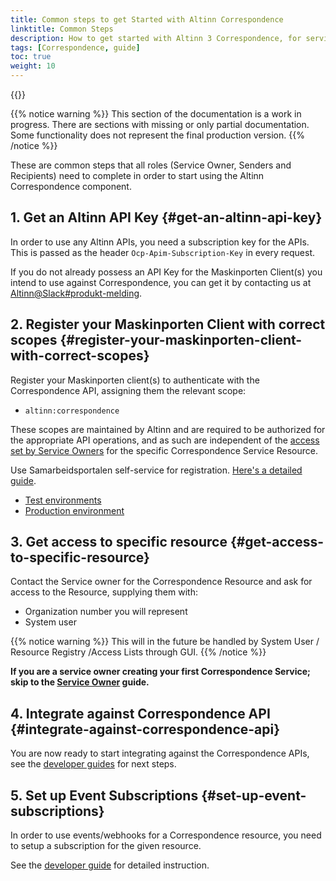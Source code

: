 ```yaml
---
title: Common steps to get Started with Altinn Correspondence
linktitle: Common Steps
description: How to get started with Altinn 3 Correspondence, for service owners, senders and recipients
tags: [Correspondence, guide]
toc: true
weight: 10
---
```


{{<children />}}

{{% notice warning  %}}
This section of the documentation is a work in progress.
There are sections with missing or only partial documentation.
Some functionality does not represent the final production version.
{{% /notice %}}

These are common steps that all roles (Service Owner, Senders and Recipients) need to complete in order to start using the Altinn Correspondence component.

## 1. Get an Altinn API Key {#get-an-altinn-api-key}

In order to use any Altinn APIs, you need a subscription key for the APIs. This is passed as the header `Ocp-Apim-Subscription-Key` in every request.

If you do not already possess an API Key for the Maskinporten Client(s) you intend to use against Correspondence, you can get it by contacting us at [Altinn@Slack#produkt-melding](https://join.slack.com/t/altinn/shared_invite/zt-7c77c9si-ZnMFwGNtab1aFdC6H_vwog).

## 2. Register your Maskinporten Client with correct scopes {#register-your-maskinporten-client-with-correct-scopes}

Register your Maskinporten client(s) to authenticate with the Correspondence API, assigning them the relevant scope:

- `altinn:correspondence` 

These scopes are maintained by Altinn and are required to be authorized for the appropriate API operations, and as such are independent of the [access set by Service Owners](../service-owner#register-a-resource-in-altinn-resource-registry) for the specific Correspondence Service Resource.

Use Samarbeidsportalen self-service for registration. [Here's a detailed guide](https://docs.digdir.no/docs/Maskinporten/maskinporten_sjolvbetjening_web#selvbetjening-som-api-konsument).

- [Test environments](https://sjolvbetjening.test.samarbeid.digdir.no/)
- [Production environment](https://sjolvbetjening.samarbeid.digdir.no/)

## 3. Get access to specific resource {#get-access-to-specific-resource}

Contact the Service owner for the Correspondence Resource and ask for access to the Resource, supplying them with:

- Organization number you will represent
- System user

{{% notice warning  %}}
This will in the future be handled by System User / Resource Registry /Access Lists through GUI.
{{% /notice %}}

**If you are a service owner creating your first Correspondence Service; skip to the [Service Owner](../service-owner/) guide.**

## 4. Integrate against Correspondence API {#integrate-against-correspondence-api}

You are now ready to start integrating against the Correspondence APIs, 
see the [developer guides](../developer-guides/) for next steps.

## 5. Set up Event Subscriptions {#set-up-event-subscriptions}

In order to use events/webhooks for a Correspondence resource, you need to setup a subscription for the given resource.

See the [developer guide](../developer-guides/events) for detailed instruction.

